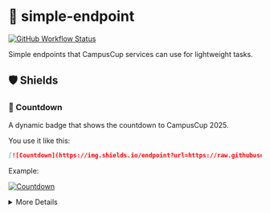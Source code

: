 # 🔗 simple-endpoint

[![GitHub Workflow Status](https://img.shields.io/github/actions/workflow/status/itu-campuscup/simple-endpoint/update-countdown-badge.yml?label=badge%20updates)](https://github.com/itu-campuscup/simple-endpoint/actions)

Simple endpoints that CampusCup services can use for lightweight tasks.

## 🛡️ Shields

### 🔢 Countdown

A dynamic badge that shows the countdown to CampusCup 2025.

You use it like this:

```markdown
[![Countdown](https://img.shields.io/endpoint?url=https://raw.githubusercontent.com/itu-campuscup/simple-endpoint/main/countdown.json)](https://campuscup.dk)
```

Example:

[![Countdown](https://img.shields.io/endpoint?url=https://raw.githubusercontent.com/itu-campuscup/simple-endpoint/main/countdown.json)](https://campuscup.dk)

<details><summary>More Details</summary>
  <h4>Badge States</h4>
  <ul>
    <li><strong>Green</strong>: More than 7 days remaining </li>
    <li><strong>Orange</strong>: 1-7 days remaining </li>
    <li><strong>Red</strong>: Less than 1 day remaining </li>
    <li><strong>Green</strong>: The event has started </li>
  </ul>
  <h4>Data Source</h4>
  <ul>
    <li><strong>Endpoint</strong>: <a href="https://raw.githubusercontent.com/itu-campuscup/simple-endpoint/main/countdown.json" target="_blank"> countdown.json </a></li>
    <li><strong>Format</strong>: <a href="https://shields.io/endpoint" target="_blank"> Shields.io Endpoint Format </a></li>
    <li><strong>Updates</strong>: 11:02 UTC via GitHub Actions </li>
  </ul>
  <h4>Event Details</h4>
  <ul>
    <li><strong>Event</strong>: CampusCup 2025</li>
    <li><strong>Date</strong>: 2025 September 12th</li>
    <li><strong>Time</strong>: 13:00 CEST (11:00 UTC)</li>
  </ul>
</details>
